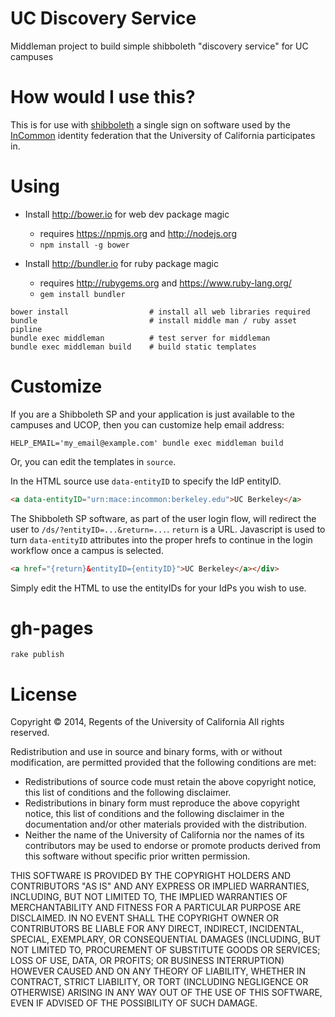 UC Discovery Service
====================

Middleman project to build simple shibboleth "discovery service"
for UC campuses

# How would I use this?

This is for use with [shibboleth](https://shibboleth.net) a single
sign on software used by the [InCommon](http://www.incommon.org) identity federation
that the University of California participates in.

# Using

 * Install http://bower.io for web dev package magic
   * requires https://npmjs.org and http://nodejs.org
   * `npm install -g bower`

 * Install http://bundler.io for ruby package magic
   * requires http://rubygems.org and https://www.ruby-lang.org/
   * `gem install bundler`

```
bower install                  # install all web libraries required
bundle                         # install middle man / ruby asset pipline
bundle exec middleman          # test server for middleman
bundle exec middleman build    # build static templates
```

# Customize
If you are a Shibboleth SP and your application is just available to the 
campuses and UCOP, then you can customize help email address:
```
HELP_EMAIL='my_email@example.com' bundle exec middleman build
```

Or, you can edit the templates in `source`.  

In the HTML source use `data-entityID` to specify the IdP entityID.
```html
<a data-entityID="urn:mace:incommon:berkeley.edu">UC Berkeley</a>
```

The Shibboleth SP software, as part of the user login flow, will redirect the user
to `/ds/?entityID=...&return=...`.  `return` is a URL.  Javascript is used to turn
`data-entityID` attributes into the proper hrefs to continue in the login workflow
once a campus is selected.

```html
<a href="{return}&entityID={entityID}">UC Berkeley</a></div>
```

Simply edit the HTML to use the entityIDs for your IdPs you wish to use.

# gh-pages

```
rake publish
```

# License 

Copyright © 2014, Regents of the University of California
All rights reserved.

Redistribution and use in source and binary forms, with or without 
modification, are permitted provided that the following conditions are met:

- Redistributions of source code must retain the above copyright notice, 
  this list of conditions and the following disclaimer.
- Redistributions in binary form must reproduce the above copyright notice, 
  this list of conditions and the following disclaimer in the documentation 
  and/or other materials provided with the distribution.
- Neither the name of the University of California nor the names of its
  contributors may be used to endorse or promote products derived from this 
  software without specific prior written permission.

THIS SOFTWARE IS PROVIDED BY THE COPYRIGHT HOLDERS AND CONTRIBUTORS "AS IS" 
AND ANY EXPRESS OR IMPLIED WARRANTIES, INCLUDING, BUT NOT LIMITED TO, THE 
IMPLIED WARRANTIES OF MERCHANTABILITY AND FITNESS FOR A PARTICULAR PURPOSE 
ARE DISCLAIMED. IN NO EVENT SHALL THE COPYRIGHT OWNER OR CONTRIBUTORS BE 
LIABLE FOR ANY DIRECT, INDIRECT, INCIDENTAL, SPECIAL, EXEMPLARY, OR 
CONSEQUENTIAL DAMAGES (INCLUDING, BUT NOT LIMITED TO, PROCUREMENT OF 
SUBSTITUTE GOODS OR SERVICES; LOSS OF USE, DATA, OR PROFITS; OR BUSINESS 
INTERRUPTION) HOWEVER CAUSED AND ON ANY THEORY OF LIABILITY, WHETHER IN 
CONTRACT, STRICT LIABILITY, OR TORT (INCLUDING NEGLIGENCE OR OTHERWISE) 
ARISING IN ANY WAY OUT OF THE USE OF THIS SOFTWARE, EVEN IF ADVISED OF THE 
POSSIBILITY OF SUCH DAMAGE.
